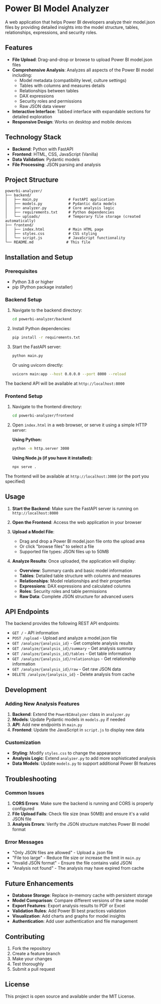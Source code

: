 # Power BI Model Analyzer

A web application that helps Power BI developers analyze their model.json files by providing detailed insights into the model structure, tables, relationships, expressions, and security roles.

## Features

- **File Upload**: Drag-and-drop or browse to upload Power BI model.json files
- **Comprehensive Analysis**: Analyzes all aspects of the Power BI model including:
  - Model metadata (compatibility level, culture settings)
  - Tables with columns and measures details
  - Relationships between tables
  - DAX expressions
  - Security roles and permissions
  - Raw JSON data viewer
- **Interactive Interface**: Tabbed interface with expandable sections for detailed exploration
- **Responsive Design**: Works on desktop and mobile devices

## Technology Stack

- **Backend**: Python with FastAPI
- **Frontend**: HTML, CSS, JavaScript (Vanilla)
- **Data Validation**: Pydantic models
- **File Processing**: JSON parsing and analysis

## Project Structure

```
powerbi-analyzer/
├── backend/
│   ├── main.py              # FastAPI application
│   ├── models.py            # Pydantic data models
│   ├── analyzer.py          # Core analysis logic
│   ├── requirements.txt     # Python dependencies
│   └── uploads/             # Temporary file storage (created automatically)
├── frontend/
│   ├── index.html           # Main HTML page
│   ├── styles.css           # CSS styling
│   └── script.js            # JavaScript functionality
└── README.md               # This file
```

## Installation and Setup

### Prerequisites

- Python 3.8 or higher
- pip (Python package installer)

### Backend Setup

1. Navigate to the backend directory:
   ```bash
   cd powerbi-analyzer/backend
   ```

2. Install Python dependencies:
   ```bash
   pip install -r requirements.txt
   ```

3. Start the FastAPI server:
   ```bash
   python main.py
   ```
   
   Or using uvicorn directly:
   ```bash
   uvicorn main:app --host 0.0.0.0 --port 8000 --reload
   ```

The backend API will be available at `http://localhost:8000`

### Frontend Setup

1. Navigate to the frontend directory:
   ```bash
   cd powerbi-analyzer/frontend
   ```

2. Open `index.html` in a web browser, or serve it using a simple HTTP server:

   **Using Python:**
   ```bash
   python -m http.server 3000
   ```
   
   **Using Node.js (if you have it installed):**
   ```bash
   npx serve .
   ```

The frontend will be available at `http://localhost:3000` (or the port you specified)

## Usage

1. **Start the Backend**: Make sure the FastAPI server is running on `http://localhost:8000`

2. **Open the Frontend**: Access the web application in your browser

3. **Upload a Model File**: 
   - Drag and drop a Power BI model.json file onto the upload area
   - Or click "browse files" to select a file
   - Supported file types: JSON files up to 50MB

4. **Analyze Results**: Once uploaded, the application will display:
   - **Overview**: Summary cards and basic model information
   - **Tables**: Detailed table structure with columns and measures
   - **Relationships**: Model relationships and their properties
   - **Expressions**: DAX expressions and calculated columns
   - **Roles**: Security roles and table permissions
   - **Raw Data**: Complete JSON structure for advanced users

## API Endpoints

The backend provides the following REST API endpoints:

- `GET /` - API information
- `POST /upload` - Upload and analyze a model.json file
- `GET /analyze/{analysis_id}` - Get complete analysis results
- `GET /analyze/{analysis_id}/summary` - Get analysis summary
- `GET /analyze/{analysis_id}/tables` - Get table information
- `GET /analyze/{analysis_id}/relationships` - Get relationship information
- `GET /analyze/{analysis_id}/raw` - Get raw JSON data
- `DELETE /analyze/{analysis_id}` - Delete analysis from cache

## Development

### Adding New Analysis Features

1. **Backend**: Extend the `PowerBIAnalyzer` class in `analyzer.py`
2. **Models**: Update Pydantic models in `models.py` if needed
3. **API**: Add new endpoints in `main.py`
4. **Frontend**: Update the JavaScript in `script.js` to display new data

### Customization

- **Styling**: Modify `styles.css` to change the appearance
- **Analysis Logic**: Extend `analyzer.py` to add more sophisticated analysis
- **Data Models**: Update `models.py` to support additional Power BI features

## Troubleshooting

### Common Issues

1. **CORS Errors**: Make sure the backend is running and CORS is properly configured
2. **File Upload Fails**: Check file size (max 50MB) and ensure it's a valid JSON file
3. **Analysis Errors**: Verify the JSON structure matches Power BI model format

### Error Messages

- "Only JSON files are allowed" - Upload a .json file
- "File too large" - Reduce file size or increase the limit in `main.py`
- "Invalid JSON format" - Ensure the file contains valid JSON
- "Analysis not found" - The analysis may have expired from cache

## Future Enhancements

- **Database Storage**: Replace in-memory cache with persistent storage
- **Model Comparison**: Compare different versions of the same model
- **Export Features**: Export analysis results to PDF or Excel
- **Validation Rules**: Add Power BI best practices validation
- **Visualization**: Add charts and graphs for model insights
- **Authentication**: Add user authentication and file management

## Contributing

1. Fork the repository
2. Create a feature branch
3. Make your changes
4. Test thoroughly
5. Submit a pull request

## License

This project is open source and available under the MIT License.
